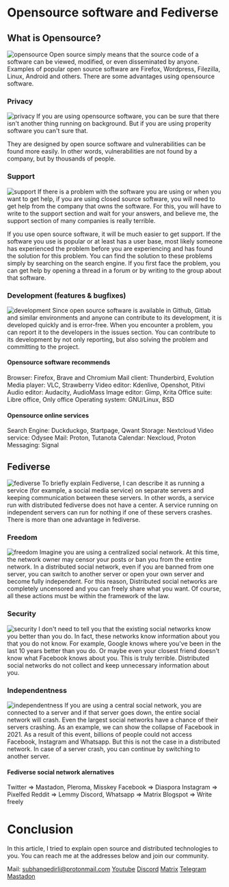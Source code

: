 # Opensource software and Fediverse

## What is Opensource?
![opensource](https://i.imgur.com/AefmTrq.png)
Open source simply means that the source code of a software can be viewed, modified, or even disseminated by anyone. Examples of popular open source software are Firefox, Wordpress, Filezilla, Linux, Android and others. There are some advantages using opensource software.

### Privacy
![privacy](https://i.imgur.com/2SMLEoq.jpeg)
If you are using opensource software, you can be sure that there isn't another thing running on background. But if you are using properity software you can't sure that.

They are designed by open source software and vulnerabilities can be found more easily. In other words, vulnerabilities are not found by a company, but by thousands of people.
### Support
![support](https://i.imgur.com/NhUteoU.png)
If there is a problem with the software you are using or when you want to get help, if you are using closed source software, you will need to get help from the company that owns the software. For this, you will have to write to the support section and wait for your answers, and believe me, the support section of many companies is really terrible.

If you use open source software, it will be much easier to get support. If the software you use is popular or at least has a user base, most likely someone has experienced the problem before you are experiencing and has found the solution for this problem. You can find the solution to these problems simply by searching on the search engine. If you first face the problem, you can get help by opening a thread in a forum or by writing to the group about that software.

### Development (features & bugfixes)
![development](https://i.imgur.com/0DuzQte.jpeg)
Since open source software is available in Github, Gitlab and similar environments and anyone can contribute to its development, it is developed quickly and is error-free. When you encounter a problem, you can report it to the developers in the issues section. You can contribute to its development by not only reporting, but also solving the problem and committing to the project.

#### Opensource software recommends
Browser: Firefox, Brave and Chromium
Mail client: Thunderbird, Evolution
Media player: VLC, Strawberry
Video editor: Kdenlive, Openshot, Pitivi
Audio editor: Audacity, AudioMass
Image editor: Gimp, Krita
Office suite: Libre office, Only office
Operating system: GNU/Linux, BSD
#### Opensource online services
Search Engine: Duckduckgo, Startpage, Qwant
Storage: Nextcloud
Video service: Odysee
Mail: Proton, Tutanota
Calendar: Nexcloud, Proton
Messaging: Signal

## Fediverse
![fediverse](https://i.ibb.co/7JXYx3Q/4XaAey1.jpg)
To briefly explain Fediverse, I can describe it as running a service (for example, a social media service) on separate servers and keeping communication between these servers. In other words, a service run with distributed fediverse does not have a center. A service running on independent servers can run for nothing if one of these servers crashes. There is more than one advantage in fediverse.
### Freedom
![freedom](https://i.imgur.com/RP5UBwC.jpeg)
Imagine you are using a centralized social network. At this time, the network owner may censor your posts or ban you from the entire network. In a distributed social network, even if you are banned from one server, you can switch to another server or open your own server and become fully independent. For this reason, Distributed social networks are completely uncensored and you can freely share what you want. Of course, all these actions must be within the framework of the law.

### Security
![security](https://i.imgur.com/Od7kEB9.jpg)
I don't need to tell you that the existing social networks know you better than you do. In fact, these networks know information about you that you do not know. For example, Google knows where you've been in the last 10 years better than you do. Or maybe even your closest friend doesn't know what Facebook knows about you. This is truly terrible. Distributed social networks do not collect and keep unnecessary information about you.

### Independentness
![independentness](https://i.imgur.com/eaXvI6b.jpg)
If you are using a central social network, you are connected to a server and if that server goes down, the entire social network will crash. Even the largest social networks have a chance of their servers crashing. As an example, we can show the collapse of Facebook in 2021. As a result of this event, billions of people could not access Facebook, Instagram and Whatsapp. But this is not the case in a distributed network. In case of a server crash, you can continue by switching to another server.

#### Fediverse social network alernatives
Twitter            => Mastadon, Pleroma, Misskey
Facebook           => Diaspora
Instagram          => Pixelfed
Reddit             => Lemmy
Discord, Whatsapp  => Matrix 
Blogspot           => Write freely

# Conclusion
In this article, I tried to explain open source and distributed technologies to you. You can reach me at the addresses below and join our community.

Mail: subhanqedirli@protonmail.com
[Youtube](https://www.youtube.com/channel/UCCyrdKjOWMQFu4MpAuD9ajg) [Discord](https://discord.gg/jwR4sAYQ5n) [Matrix](https://matrix.to/#/!kSPvsnjXUJDMJszYek:matrix.org?via=matrix.org) [Telegram](https://t.me/LinuxisnotUNIXchannel) [Mastadon](https://mastodon.social/@subhanqedirli)
